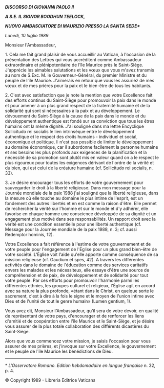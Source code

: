 ***DISCORSO DI GIOVANNI PAOLO II***

***A S.E. IL SIGNOR BOODHUN TEELOCK,***

***NUOVO AMBASCIATORE DI MAURIZIO PRESSO LA SANTA SEDE\****

*Lunedì, 10 luglio 1989*

Monsieur l'Ambassadeur,

1\. Cela me fait grand plaisir de vous accueillir au Vatican, à l'occasion de la présentation des Lettres qui vous accréditent comme Ambassadeur extraordinaire et plénipotentiaire de l'île Maurice près le Saint-Siège. J'apprécie les aimables salutations et les vœux que vous m'avez transmis au nom de S.Exc. M. le Gouverneur-Général, du premier Ministre et du peuple de l'île Maurice. J'aimerais en retour que vous les assuriez de mes vœux et de mes prières pour la paix et le bien-être de tous les habitants.

2\. C'est avec satisfaction que je note la mention que votre Excellence fait des efforts continus du Saint-Siège pour promouvoir la paix dans le monde et pour amener à un plus grand respect de la fraternité humaine et de la solidarité qui sont si nécessaires à la paix et au développement. Le dévouement du Saint-Siège à la cause de la paix dans le monde et du développement authentique est fondé sur sa conviction que tous les êtres humains ont la même dignité. J'ai souligné dans ma lettre Encyclique Sollicitudo rei socialis le lien intrinsèque entre le développement authentique et le respect des droits humains - individuel et social, économique et politique. Il n'est pas possible de limiter le développement au domaine économique, car il subordonne facilement la personne humaine et ses besoins les plus profonds aux exigences de la planification et la nécessité de sa promotion sont plutôt mis en valeur quand on a le respect le plus rigoureux pour toutes les exigences dérivant de l'ordre de la vérité et du bien, qui est celui de la créature humaine (cf. Sollicitudo rei socialis, n. 33).

3\. Je désire encourager tous les efforts de votre gouvernement pour sauvegarder le droit à la liberté religieuse. Dans mon message pour la Journée mondiale de la paix 1988 j'ai souligné que la liberté religieuse, dans la mesure où elle touche au domaine le plus intime de l'esprit, est un fondement des autres libertés et en est comme la raison d'être. Elle permet de rechercher la vérité sur l'homme et sur le monde et d'y adhérer, elle favorise en chaque homme une conscience développée de sa dignité et un engagement plus motivé dans ses responsabilités. Un rapport droit avec la vérité est une condition essentielle pour une liberté authentique (cf. Message pour la Journée mondiale de la paix 1988, n. 3; cf. aussi Redemptor hominis, 12).

Votre Excellence a fait référence à l'estime de votre gouvernement et de votre peuple pour l'engagement de l'Église pour un plus grand bien-être de votre société. L'Église voit l'aide qu'elle apporte comme conséquence de sa mission religieuse (cf. Gaudium et spes, 42). A travers les différentes activités dans le domaine de l'éducation comme des services caritatifs envers les malades et les nécessiteux, elle essaye d'être une source de compréhension et de paix, de développement et de solidarité pour tout votre peuple. Par ces efforts pour promouvoir l'harmonie parmi les différentes ethnies, les groupes culturel et religieux, l'Église agit en accord avec sa nature la plus profonde, «étant dans le Christ, en quelque sorte le sacrement, c'est à dire à la fois le signe et le moyen de l'union intime avec Dieu et de l'unité de tout le genre humain» (Lumen gentium, 1).

Vous avez dit, Monsieur l'Ambassadeur, qu'il sera de votre devoir, en qualité de représentant de votre pays, d'encourager et de renforcer les liens d'amitié et de coopération entre l'île Maurice et le Saint-Siège, et je désire vous assurer de la plus totale collaboration des différents dicastères du Saint-Siège.

Alors que vous commencez votre mission, je saisis l'occasion pour vous assurer de mes prières, et j'invoque sur votre Excellence, le gouvernement et le peuple de l'île Maurice les bénédictions de Dieu.

* * *

\* *L'Osservatore Romano. Edition hebdomadaire en langue française* n. 32, p. 4.

© Copyright 1989 - Libreria Editrice Vaticana